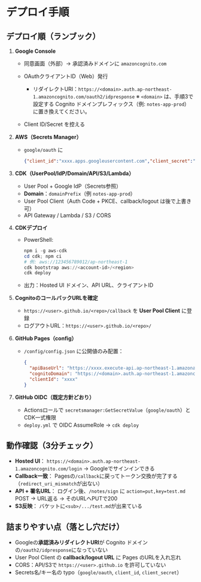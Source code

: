 # デプロイ手順

## デプロイ順（ランブック）

1. **Google Console**

   * 同意画面（外部）→ 承認済みドメインに `amazoncognito.com`
   * OAuthクライアントID（Web）発行

     * リダイレクトURI：`https://<domain>.auth.ap-northeast-1.amazoncognito.com/oauth2/idpresponse`
       ※ `<domain>` は、手順3で設定する Cognito ドメインプレフィックス（例: `notes-app-prod`）に置き換えてください。
   * Client ID/Secret を控える

2. **AWS（Secrets Manager）**

   * `google/oauth` に

     ```json
     {"client_id":"xxxx.apps.googleusercontent.com","client_secret":"yyyy"}
     ```

3. **CDK（UserPool/IdP/Domain/API/S3/Lambda）**

   * User Pool + Google IdP（Secrets参照）
   * **Domain**：`domainPrefix`（例 `notes-app-prod`）
   * User Pool Client（Auth Code + PKCE、callback/logout は後で上書き可）
   * API Gateway / Lambda / S3 / CORS

4. **CDKデプロイ**

   * PowerShell:

     ```powershell
     npm i -g aws-cdk
     cd cdk; npm ci
     # 例: aws://123456789012/ap-northeast-1
     cdk bootstrap aws://<account-id>/<region>
     cdk deploy
     ```
   * 出力：Hosted UI ドメイン、API URL、クライアントID

5. **CognitoのコールバックURLを確定**

   * `https://<user>.github.io/<repo>/callback` を **User Pool Client** に登録
   * ログアウトURL：`https://<user>.github.io/<repo>/`

6. **GitHub Pages（config）**

   * `/config/config.json` に公開値のみ配置：

     ```json
     {
       "apiBaseUrl": "https://xxxx.execute-api.ap-northeast-1.amazonaws.com/prod",
       "cognitoDomain": "https://<domain>.auth.ap-northeast-1.amazoncognito.com",
       "clientId": "xxxx"
     }
     ```

7. **GitHub OIDC（既定方針どおり）**

   * Actionsロールで `secretsmanager:GetSecretValue`（`google/oauth`）とCDK一式権限
   * `deploy.yml` で OIDC AssumeRole → `cdk deploy`

## 動作確認（3分チェック）

* **Hosted UI**：
  `https://<domain>.auth.ap-northeast-1.amazoncognito.com/login` → Googleでサインインできる
* **Callback一致**：
  Pagesの`/callback`に戻ってトークン交換が完了する（`redirect_uri_mismatch`が出ない）
* **API + 署名URL**：
  ログイン後、`/notes/sign` に `action=put,key=test.md` POST → URL返る → そのURLへPUTで200
* **S3反映**：
  バケットに`<sub>/.../test.md`が出来ている

## 詰まりやすい点（落とし穴だけ）

* Googleの**承認済みリダイレクトURI**が Cognito ドメインの`/oauth2/idpresponse`になっていない
* User Pool Client の **callback/logout URL** に Pages のURLを入れ忘れ
* CORS：API/S3で `https://<user>.github.io` を許可していない
* Secrets名/キー名の typo（`google/oauth`, `client_id`, `client_secret`）